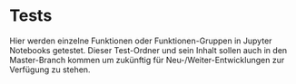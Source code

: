 # Tests
Hier werden einzelne Funktionen oder Funktionen-Gruppen in Jupyter Notebooks getestet.
Dieser Test-Ordner und sein Inhalt sollen auch in den Master-Branch kommen um zukünftig für Neu-/Weiter-Entwicklungen zur Verfügung zu stehen.
